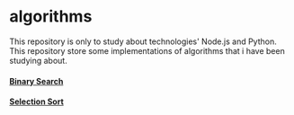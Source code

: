 # algorithms  
This repository is only to study about technologies' Node.js and Python.  
This repository store some implementations of algorithms that i have been studying about.
  
#### [Binary Search](https://github.com/androdri1998/algorithms/tree/master/binary_search)  
  
#### [Selection Sort](https://github.com/androdri1998/algorithms/tree/master/selection_sort)  
